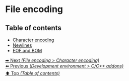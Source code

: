 # File encoding

## Table of contents

- [Character encoding](character_encoding.md)
- [Newlines](newlines.md)
- [EOF and BOM](eof_bom.md)

[➡ Next _(File encoding > Character encoding)_](character_encoding.md)<br>
[⬅️ Previous _(Development environment > C/C++ addons)_](../development_environment/cpp_addons.md)<br>
[⬆️ Top _(Table of contents)_](../../README.md)<br>
